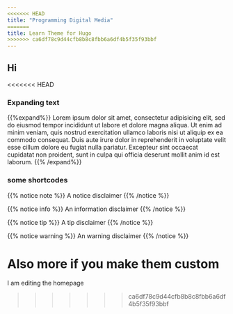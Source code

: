 ```yaml
---
<<<<<<< HEAD
title: "Programming Digital Media"
=======
title: Learn Theme for Hugo
>>>>>>> ca6df78c9d44cfb8b8c8fbb6a6df4b5f35f93bbf
---
```


## Hi

<<<<<<< HEAD
### Expanding text

{{%expand%}}
Lorem ipsum dolor sit amet, consectetur adipisicing elit, sed do eiusmod
tempor incididunt ut labore et dolore magna aliqua. Ut enim ad minim veniam,
quis nostrud exercitation ullamco laboris nisi ut aliquip ex ea commodo
consequat. Duis aute irure dolor in reprehenderit in voluptate velit esse
cillum dolore eu fugiat nulla pariatur. Excepteur sint occaecat cupidatat non
proident, sunt in culpa qui officia deserunt mollit anim id est laborum.
{{% /expand%}}

### some shortcodes

{{% notice note %}}
A notice disclaimer
{{% /notice %}}

{{% notice info %}}
An information disclaimer
{{% /notice %}}

{{% notice tip %}}
A tip disclaimer
{{% /notice %}}

{{% notice warning %}}
An warning disclaimer
{{% /notice %}}

Also more if you make them custom
=======
I am editing the homepage 
>>>>>>> ca6df78c9d44cfb8b8c8fbb6a6df4b5f35f93bbf
